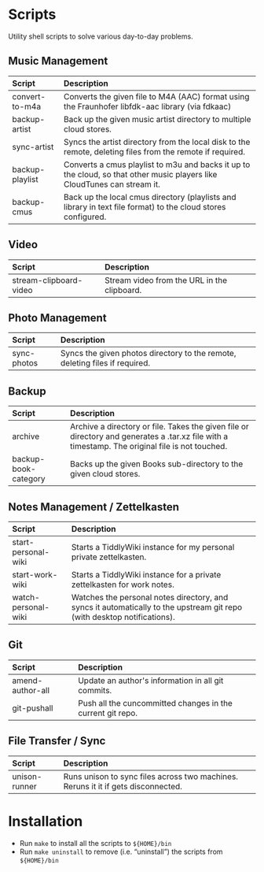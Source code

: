 # Scripts

Utility shell scripts to solve various day-to-day problems.

## Music Management

| Script          | Description                                                                                                              |
|:----------------|:-------------------------------------------------------------------------------------------------------------------------|
| convert-to-m4a  | Converts the given file to M4A (AAC) format using the Fraunhofer libfdk-aac library (via fdkaac)                         |
| backup-artist   | Back up the given music artist directory to multiple cloud stores.                                                       |
| sync-artist     | Syncs the artist directory from the local disk to the remote, deleting files from the remote if required.                |
| backup-playlist | Converts a cmus playlist to m3u and backs it up to the cloud, so that other music players like CloudTunes can stream it. |
| backup-cmus     | Back up the local cmus directory (playlists and library in text file format) to the cloud stores configured.             |

## Video

| Script                 | Description                                 |
|:-----------------------|:--------------------------------------------|
| stream-clipboard-video | Stream video from the URL in the clipboard. |

## Photo Management

| Script      | Description                                                                 |
|:------------|:----------------------------------------------------------------------------|
| sync-photos | Syncs the given photos directory to the remote, deleting files if required. |

## Backup

| Script               | Description                                                                                                                                     |
|:---------------------|:------------------------------------------------------------------------------------------------------------------------------------------------|
| archive              | Archive a directory or file. Takes the given file or directory and generates a .tar.xz file with a timestamp. The original file is not touched. |
| backup-book-category | Backs up the given Books sub-directory to the given cloud stores.                                                                               |

## Notes Management / Zettelkasten

| Script              | Description                                                                                                             |
|:--------------------|:------------------------------------------------------------------------------------------------------------------------|
| start-personal-wiki | Starts a TiddlyWiki instance for my personal private zettelkasten.                                                      |
| start-work-wiki     | Starts a TiddlyWiki instance for a private zettelkasten for work notes.                                                 |
| watch-personal-wiki | Watches the personal notes directory, and syncs it automatically to the upstream git repo (with desktop notifications). |

## Git

| Script              | Description                                                                                                             |
|:--------------------|:------------------------------------------------------------------------------------------------------------------------|
| amend-author-all    | Update an author's information in all git commits.                                                                      |
| git-pushall         | Push all the cuncommitted changes in the current git repo.                                                 |

## File Transfer / Sync

| Script        | Description                                                                       |
|:--------------|:----------------------------------------------------------------------------------|
| unison-runner | Runs unison to sync files across two machines. Reruns it it if gets disconnected. |


# Installation

- Run `make` to install all the scripts to `${HOME}/bin`
- Run `make uninstall` to remove (i.e. “uninstall”) the scripts from `${HOME}/bin`
